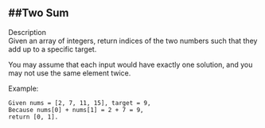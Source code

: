 ##Two Sum
---
Description<br/>
Given an array of integers, return indices of the two numbers such that they add up to a specific target.

You may assume that each input would have exactly one solution, and you may not use the same element twice.

Example:<br/>
```
Given nums = [2, 7, 11, 15], target = 9,
Because nums[0] + nums[1] = 2 + 7 = 9,
return [0, 1].
```